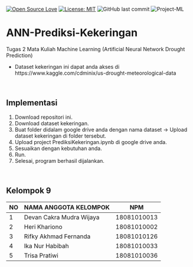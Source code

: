 [![Open Source Love](https://badges.frapsoft.com/os/v1/open-source.svg?style=flat)](https://github.com/ellerbrock/open-source-badges/)
[![License: MIT](https://img.shields.io/badge/License-MIT-green.svg)](https://opensource.org/licenses/MIT)
![GitHub last commit](https://img.shields.io/github/last-commit/devancakra/ANN-Prediksi-Kekeringan)
![Project-ML](https://img.shields.io/badge/-ProjectML-light.svg?style=flat&logo=jupyter&logoColor=white&color=D2691E)

# ANN-Prediksi-Kekeringan
Tugas 2 Mata Kuliah Machine Learning (Artificial Neural Network Drought Prediction)
<ul><li>Dataset kekeringan ini dapat anda akses di https://www.kaggle.com/cdminix/us-drought-meteorological-data</li></ul>

<br>

## Implementasi
1. Download repositori ini.
2. Download dataset kekeringan.
3. Buat folder didalam google drive anda dengan nama dataset -> Upload dataset kekeringan di folder tersebut.
4. Upload project PrediksiKekeringan.ipynb di google drive anda.
5. Sesuaikan dengan kebutuhan anda.
6. Run.
7. Selesai, program berhasil dijalankan.

<br>

## Kelompok 9
| NO | NAMA ANGGOTA KELOMPOK | NPM |
| --- | --- | --- |
| 1 | Devan Cakra Mudra Wijaya | 18081010013 |
| 2 | Heri Khariono | 18081010002 |
| 3 | Rifky Akhmad Fernanda | 18081010126 |
| 4 | Ika Nur Habibah | 18081010033 |
| 5 | Trisa Pratiwi | 18081010036 |
